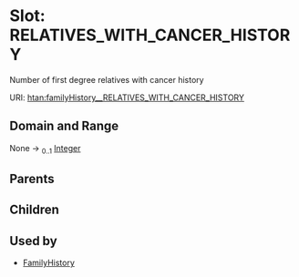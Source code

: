 
# Slot: RELATIVES_WITH_CANCER_HISTORY

Number of first degree relatives with cancer history

URI: [htan:familyHistory__RELATIVES_WITH_CANCER_HISTORY](https://w3id.org/htan/familyHistory__RELATIVES_WITH_CANCER_HISTORY)


## Domain and Range

None &#8594;  <sub>0..1</sub> [Integer](types/Integer.md)

## Parents


## Children


## Used by

 * [FamilyHistory](FamilyHistory.md)
